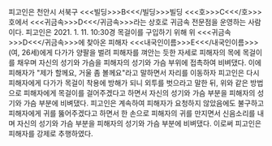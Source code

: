 피고인은 천안시 서북구 <<<빌딩>>>B<<</빌딩>>>빌딩 <<<호>>>C<<</호>>>호에서 <<<귀금속>>>D<<</귀금속>>>라는 상호로 귀금속 전문점을 운영하는 사람이다.
피고인은 2021. 1. 11. 10:30경 목걸이를 구입하기 위해 위 <<<귀금속>>>D<<</귀금속>>>에 찾아온 피해자 <<<내국인이름>>>E<<</내국인이름>>>(여, 26세)에게 다가가 양팔을 벌려 피해자를 껴안는 듯한 자세로 피해자의 목에 목걸이를 채우며 자신의 성기와 가슴을 피해자의 성기와 가슴 부위에 접촉하여 비벼댔다. 이에 피해자가 "제가 할께요, 거울 좀 볼께요"라고 말하면서 자리를 이동하자 피고인은 다시 피해자에게 다가가 목걸이 착용에 방해가 되니 외투를 벗으라고 말한 뒤, 위와 같은 방법으로 피해자에게 목걸이를 걸어주겠다고 하면서 자신의 성기와 가슴 부분을 피해자의 성기와 가슴 부분에 비벼댔다. 피고인은 계속하여 피해자가 요청하지 않았음에도 불구하고 피해자에게 귀를 뚫어주겠다고 하면서 한 손으로 피해자의 귀를 만지면서 신음소리를 내며 자신의 성기와 가슴 부분을 피해자의 성기와 가슴 부분에 비벼댔다. 이로써 피고인은 피해자를 강제로 추행하였다.